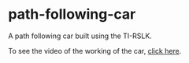 # path-following-car


A path following car built using the TI-RSLK.


To see the video of the working of the car, [click here](https://www.youtube.com/watch?v=VExlAJ2mVp4).

